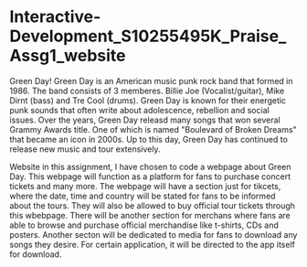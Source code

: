 # Interactive-Development_S10255495K_Praise_Assg1_website

Green Day!
Green Day is an American music punk rock band that formed in 1986. The band consists of 3 memberes. Billie Joe (Vocalist/guitar), Mike Dirnt (bass) and Tre Cool (drums). Green Day is known for their energetic punk sounds that often write about adolescence, rebellion and social issues. Over the years, Green Day releasd many songs that won several Grammy Awards title. One of which is named "Boulevard of Broken Dreams" that became an icon in 2000s. Up to this day, Green Day has continued to release new music and tour extensively.

Website
in this assignment, I have chosen to code a webpage about Green Day. This webpage will function as a platform for fans to purchase concert tickets and many more. The webpage will have a section just for tikcets, where the date, time and country will be stated for fans to be informed about the tours. They will also be allowed to buy official tour tickets through this wbebpage. There will be another section for merchans where fans are able to browse and purchase official merchandise like t-shirts, CDs and posters. Another secton will be dedicated to media for fans to download any songs they desire. For certain application, it will be directed to the app itself for download. 
